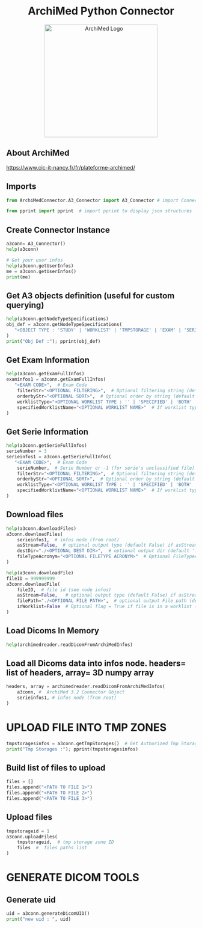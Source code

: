 **<h1 align="center">ArchiMed Python Connector</h1>**

<p align="center">
  <img src="https://www.cic-it-nancy.fr/uploads/2024/10/logo_platform_archimed.png" alt="ArchiMed Logo" width="300">
</p>

## About ArchiMed
https://www.cic-it-nancy.fr/fr/plateforme-archimed/

## Imports
```python
from ArchiMedConnector.A3_Connector import A3_Connector # import Connector

from pprint import pprint  # import pprint to display json structures
```

## Create Connector Instance
```python
a3conn= A3_Connector()
help(a3conn)

# Get your user infos
help(a3conn.getUserInfos)
me = a3conn.getUserInfos()
print(me)
```

## Get A3 objects definition (useful for custom querying)
```python
help(a3conn.getNodeTypeSpecifications)
obj_def = a3conn.getNodeTypeSpecifications(
   "<OBJECT TYPE : 'STUDY' | 'WORKLIST' | 'TMPSTORAGE' | 'EXAM' | 'SERIE' | 'FILE'>" # Object Type
)
print("Obj Def :"); pprint(obj_def)
```

## Get Exam Information
```python
help(a3conn.getExamFullInfos)
examinfos1 = a3conn.getExamFullInfos(
   "<EXAM CODE>",  # Exam Code
    filterStr="<OPTIONAL FILTERING>",  # Optional filtering string (default empty) : ex. : "exam.examDescription like '%blzllr%' "
    orderbyStr="<OPTIONAL SORT>",  # Optional order by string (default empty) : ex. : "exam.examDate desc" or "file.DCM_MR.instanceNumber"
    worklistType="<OPTIONAL WORKLIST TYPE : '' | 'SPECIFIED' | 'BOTH' | 'EXAM' | 'SERIE'>",  # Optional worklist type string (default empty : not in worklist)
    specifiedWorklistName="<OPTIONAL WORKLIST NAME>"  # If worklist type = 'SPECIFIED', put here the name of the worklist
)
```

## Get Serie Information
```python
help(a3conn.getSerieFullInfos)
serieNumber = 3
serieinfos1 = a3conn.getSerieFullInfos(
   "<EXAM CODE>",  # Exam Code
    serieNumber,  # Serie Number or -1 (for serie's unclassified file)
    filterStr="<OPTIONAL FILTERING>",  # Optional filtering string (default empty) : ex. : "exam.examDescription like '%blzllr%' "
    orderbyStr="<OPTIONAL SORT>",  # Optional order by string (default empty) : ex. : "exam.examDate desc" or "file.DCM_MR.instanceNumber"
    worklistType="<OPTIONAL WORKLIST TYPE : '' | 'SPECIFIED' | 'BOTH' | 'EXAM' | 'SERIE'>",  # Optional worklist type string (default empty : not in worklist)
    specifiedWorklistName="<OPTIONAL WORKLIST NAME>"  # If worklist type = 'SPECIFIED', put here the name of the worklist
)
```

## Download files
```python
help(a3conn.downloadFiles)
a3conn.downloadFiles(
    serieinfos1,  # infos node (from root)
    asStream=False,  # optional output type (default False) if asStream=True, return IOBytes list, else return downloaded files paths
    destDir="./<OPTIONAL DEST DIR>",  # optional output dir (default '.'). If asStream=False, files download directory path
    fileTypeAcronym="<OPTIONAL FILETYPE ACRONYM>"  # Optional FileTypeAcronym to Download (default empty). ex. 'DCM', 'DCM_MR'
)

help(a3conn.downloadFile)
fileID = 999999999
a3conn.downloadFile(
    fileID,  # file id (see node infos)
    asStream=False,   # optional output type (default False) if asStream=True, return IOBytes ref, else return downloaded file path
    filePath="./<OPTIONAL FILE PATH>",  # optional output File path (default 'out'). If asStream=False, file path
    inWorklist=False  # Optional flag = True if file is in a worklist (default False).
)
```

##  Load Dicoms In Memory
```python
help(archimedreader.readDicomFromArchiMedInfos)
```

##  Load all Dicoms data into infos node. headers= list of headers, array= 3D numpy array
```python
headers, array = archimedreader.readDicomFromArchiMedInfos(
    a3conn, #  ArchiMed 3.2 Connector Object
    serieinfos1, # infos node (from root)
)
```

# UPLOAD FILE INTO TMP ZONES
```python
tmpstoragesinfos = a3conn.getTmpStorages()  # Get Authorized Tmp Storages infos (ID is mandatory for files upload)
print("Tmp Storages :"); pprint(tmpstoragesinfos)
```

## Build list of files to upload
```python
files = []
files.append("<PATH TO FILE 1>")
files.append("<PATH TO FILE 2>")
files.append("<PATH TO FILE 3>")
```

## Upload files
```python
tmpstorageid = 1
a3conn.uploadFiles(
    tmpstorageid,  # tmp storage zone ID
    files  #  files paths list
)
```

# GENERATE DICOM TOOLS

## Generate uid
```python
uid = a3conn.generateDicomUID()
print("new uid : ", uid)
```